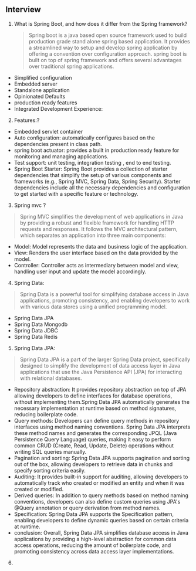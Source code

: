 ## Interview

1. What is Spring Boot, and how does it differ from the Spring framework?
   > Spring boot is  a java based open source framework used to build production grade stand alone spring based application. It provides a streamlined way to setup and develop spring application by offering a convention over configuration approach.
spring boot is built on top of spring framework and offers several advantages over traditional spring applications.
- Simplified configuration
- Embedded server
- Standalone application
- Opinionated Defaults
- production ready features
- Integrated Development Experience:

2. Features:?
- Embedded servlet container
- Auto configuration: automatically configures based on the dependencies present in class path.
- spring boot actuator: provides a built in production ready feature for monitoring and managing applications.
- Test support: unit testing, integration testing , end to end testing.
- Spring Boot Starter: Spring Boot provides a collection of starter dependencies that simplify the setup of various components and frameworks (e.g., Spring MVC, Spring Data, Spring Security). Starter dependencies include all the necessary dependencies and configuration to get started with a specific feature or technology.

3. Spring mvc ?
> Spring MVC simplifies the development of web applications in Java by providing a robust and flexible framework for handling HTTP requests and responses. It follows the MVC architectural pattern, which separates an application into three main components:
- Model: Model represents the data and business logic of the application.
- View: Renders the user interface based on the data provided by the model.
- Controller: Controller acts as intermediary between model and view, handling user input and update the model accordingly.
  
4. Spring Data:
> Spring Data is a powerful tool for simplifying database access in Java applications, promoting consistency, and enabling developers to work with various data stores using a unified programming model.
- Spring Data JPA
- Spring Data Mongodb 
- Spring Data JDBC
- Spring Data Redis

5. Spring Data JPA:
> Spring Data JPA is a part of the larger Spring Data project, specifically designed to simplify the development of data access layer in Java applications that use the Java Persistence API (JPA) for interacting with relational databases.
- Repository abstraction: It provides repository abstraction on top of JPA allowing developers to define interfaces for database operations, without implementing them.Spring Data JPA automatically generates the necessary implementation at runtime based on method signatures, reducing boilerplate code.
- Query methods:  Developers can define query methods in repository interfaces using method naming conventions. Spring Data JPA interprets these method names and generates the corresponding JPQL (Java Persistence Query Language) queries, making it easy to perform common CRUD (Create, Read, Update, Delete) operations without writing SQL queries manually.
- Pagination and sorting: Spring Data JPA supports pagination and sorting out of the box, allowing developers to retrieve data in chunks and specify sorting criteria easily.
- Auditing: It provides built-in support for auditing, allowing developers to automatically track who created or modified an entity and when it was created or modified.
- Derived queries: In addition to query methods based on method naming conventions, developers can also define custom queries using JPA's @Query annotation or query derivation from method names.
- Specification: Spring Data JPA supports the Specification pattern, enabling developers to define dynamic queries based on certain criteria at runtime.
- conclusion: Overall, Spring Data JPA simplifies database access in Java applications by providing a high-level abstraction for common data access operations, reducing the amount of boilerplate code, and promoting consistency across data access layer implementations.


6. 

